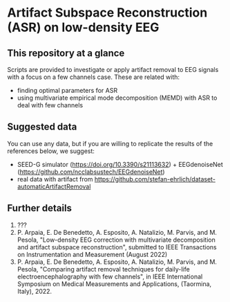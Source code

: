 # Artifact Subspace Reconstruction (ASR) on low-density EEG

## This repository at a glance
Scripts are provided to investigate or apply artifact removal to EEG signals with a focus on a few channels case. These are related with:
 - finding optimal parameters for ASR
 - using multivariate empirical mode decomposition (MEMD) with ASR to deal with few channels

## Suggested data
You can use any data, but if you are willing to replicate the results of the references below, we suggest:
 - SEED-G simulator (https://doi.org/10.3390/s21113632) + EEGdenoiseNet (https://github.com/ncclabsustech/EEGdenoiseNet)
 - real data with artifact from https://github.com/stefan-ehrlich/dataset-automaticArtifactRemoval

## Further details

1. ???
2. P. Arpaia, E. De Benedetto, A. Esposito, A. Natalizio, M. Parvis, and M. Pesola, "Low-density EEG correction with multivariate decomposition and artifact subspace reconstruction", submitted to IEEE Transactions on Instrumentation and Measurement (August 2022)
3. P. Arpaia, E. De Benedetto, A. Esposito, A. Natalizio, M. Parvis, and M. Pesola, "Comparing artifact removal techniques for daily-life electroencephalography with few channels", in IEEE International Symposium on Medical Measurements and Applications, (Taormina, Italy), 2022.
